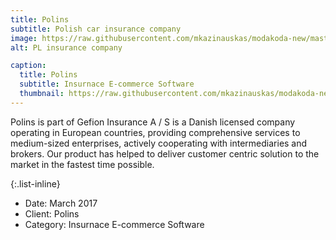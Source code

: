 ```yaml
---
title: Polins
subtitle: Polish car insurance company
image: https://raw.githubusercontent.com/mkazinauskas/modakoda-new/master/assets/img/portfolio/02-full.jpg
alt: PL insurance company

caption:
  title: Polins
  subtitle: Insurnace E-commerce Software
  thumbnail: https://raw.githubusercontent.com/mkazinauskas/modakoda-new/master/assets/img/portfolio/02-thumbnail.jpg
---
```


Polins is part of Gefion Insurance A / S is a Danish licensed company operating in European countries, providing comprehensive services to medium-sized enterprises, actively cooperating with intermediaries and brokers. Our product has helped to deliver customer centric solution to the market in the fastest time possible.

{:.list-inline}
- Date: March 2017
- Client: Polins
- Category: Insurnace E-commerce Software

